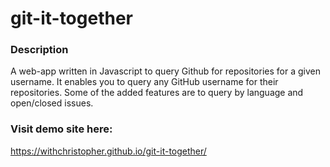 # git-it-together

### Description
A web-app written in Javascript to query Github for repositories for a given username. It enables you to query any GitHub username for their repositories. Some of the added features are to query by language and open/closed issues.

### Visit demo site here:
https://withchristopher.github.io/git-it-together/
